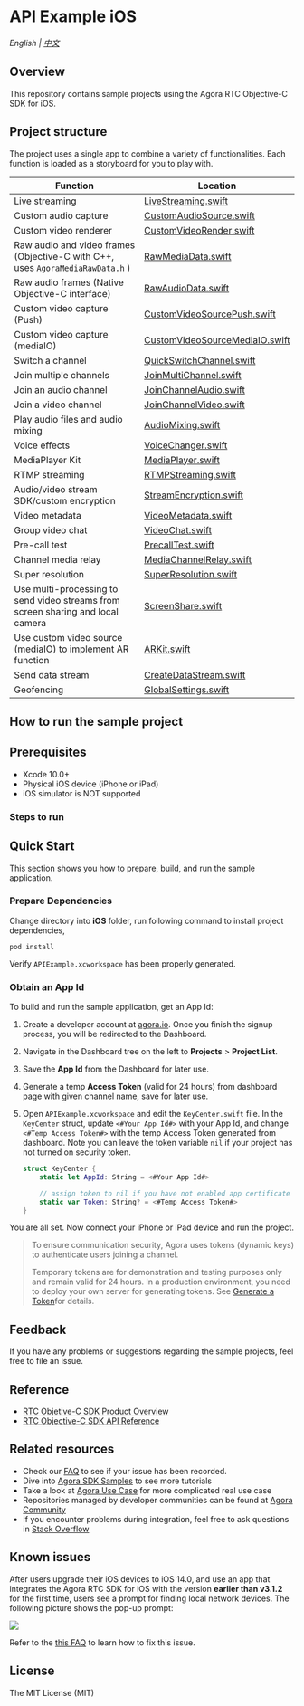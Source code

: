 # API Example iOS

_English | [中文](README.zh.md)_

## Overview

This repository contains sample projects using the Agora RTC Objective-C SDK for iOS.

## Project structure

The project uses a single app to combine a variety of functionalities. Each function is loaded as a storyboard for you to play with.

| Function                                                                        | Location                                                                                                      |
| ------------------------------------------------------------------------------- | ------------------------------------------------------------------------------------------------------------- |
| Live streaming                                                                  | [LiveStreaming.swift](./APIExample/Examples/Advanced/LiveStreaming/LiveStreaming.swift)                                  |
| Custom audio capture                                                            | [CustomAudioSource.swift](./APIExample/Examples/Advanced/CustomAudioSource/CustomAudioSource.swift)                      |
| Custom video renderer                                                           | [CustomVideoRender.swift](./APIExample/Examples/Advanced/CustomVideoRender/CustomVideoRender.swift)                      |
| Raw audio and video frames (Objective-C with C++, uses `AgoraMediaRawData.h` )  | [RawMediaData.swift](./APIExample/Examples/Advanced/RawMediaData/RawMediaData.swift)                                     |
| Raw audio frames (Native Objective-C interface)                                 | [RawAudioData.swift](./APIExample/Examples/Advanced/RawAudioData/RawAudioData.swift)                                     |
| Custom video capture (Push)                                                     | [CustomVideoSourcePush.swift](./APIExample/Examples/Advanced/CustomVideoSourcePush/CustomVideoSourcePush.swift)          |
| Custom video capture (mediaIO)                                                  | [CustomVideoSourceMediaIO.swift](./APIExample/Examples/Advanced/CustomVideoSourceMediaIO/CustomVideoSourceMediaIO.swift) |
| Switch a channel                                                                | [QuickSwitchChannel.swift](./APIExample/Examples/Advanced/QuickSwitchChannel/QuickSwitchChannel.swift)                   |
| Join multiple channels                                                          | [JoinMultiChannel.swift](.Examples/Advanced/JoinMultiChannel/JoinMultiChannel.swift)                          |
| Join an audio channel                                                           | [JoinChannelAudio.swift](./APIExample/Examples/Basic/JoinChannelAudio/JoinChannelAudio.swift)                            |
| Join a video channel                                                            | [JoinChannelVideo.swift](./APIExample/Examples/Basic/JoinChannelAudio/JoinChannelVideo.swift)                            |
| Play audio files and audio mixing                                               | [AudioMixing.swift](API-Examples/iOS/APIExample/Examples/Advanced/AudioMixing/AudioMixing.swift)              |
| Voice effects                                                                   | [VoiceChanger.swift](./APIExample/Examples/Advanced/VoiceChanger/VoiceChanger.swift)                                     |
| MediaPlayer Kit                                                                 | [MediaPlayer.swift](./APIExample/Examples/Advanced/MediaPlayer/MediaPlayer.swift)                                        |
| RTMP streaming                                                                  | [RTMPStreaming.swift](./APIExample/Examples/Advanced/RTMPStreaming/RTMPStreaming.swift)                                  |
| Audio/video stream SDK/custom encryption                                        | [StreamEncryption.swift](./APIExample/Examples/Advanced/StreamEncryption/StreamEncryption.swift)                         |
| Video metadata                                                                  | [VideoMetadata.swift](./APIExample/Examples/Advanced/VideoMetadata/VideoMetadata.swift)                                  |
| Group video chat                                                                | [VideoChat.swift](./APIExample/Examples/Advanced/VideoChat/VideoChat.swift)                                              |
| Pre-call test                                                                   | [PrecallTest.swift](./APIExample/Examples/Advanced/PrecallTest/PrecallTest.swift)                                        |
| Channel media relay                                                             | [MediaChannelRelay.swift](./APIExample/Examples/Advanced/MediaChannelRelay/MediaChannelRelay.swift)                      |
| Super resolution                                                                | [SuperResolution.swift](./APIExample/Examples/Advanced/SuperResolution/SuperResolution.swift)                            |
| Use multi-processing to send video streams from screen sharing and local camera | [ScreenShare.swift](./APIExample/Examples/Advanced/ScreenShare/ScreenShare.swift)                                        |
| Use custom video source (mediaIO) to implement AR function                      | [ARKit.swift](./APIExample/Examples/Advanced/ARKit/ARKit.swift)                                                          |
| Send data stream                                                                | [CreateDataStream.swift](./APIExample/Examples/Advanced/CreateDataStream/CreateDataStream.swift)                         |
| Geofencing                                                                      | [GlobalSettings.swift](./APIExample/Common/GlobalSettings.swift)                                              |

## How to run the sample project

## Prerequisites

- Xcode 10.0+
- Physical iOS device (iPhone or iPad)
- iOS simulator is NOT supported

### Steps to run

## Quick Start

This section shows you how to prepare, build, and run the sample application.

### Prepare Dependencies

Change directory into **iOS** folder, run following command to install project dependencies,

```shell
pod install
```

Verify `APIExample.xcworkspace` has been properly generated.

### Obtain an App Id

To build and run the sample application, get an App Id:

1. Create a developer account at [agora.io](https://dashboard.agora.io/signin/). Once you finish the signup process, you will be redirected to the Dashboard.
2. Navigate in the Dashboard tree on the left to **Projects** > **Project List**.
3. Save the **App Id** from the Dashboard for later use.
4. Generate a temp **Access Token** (valid for 24 hours) from dashboard page with given channel name, save for later use.
5. Open `APIExample.xcworkspace` and edit the `KeyCenter.swift` file. In the `KeyCenter` struct, update `<#Your App Id#>` with your App Id, and change `<#Temp Access Token#>` with the temp Access Token generated from dashboard. Note you can leave the token variable `nil` if your project has not turned on security token.

   ```Swift
   struct KeyCenter {
       static let AppId: String = <#Your App Id#>

       // assign token to nil if you have not enabled app certificate
       static var Token: String? = <#Temp Access Token#>
   }
   ```

You are all set. Now connect your iPhone or iPad device and run the project.

> To ensure communication security, Agora uses tokens (dynamic keys) to authenticate users joining a channel.
>
> Temporary tokens are for demonstration and testing purposes only and remain valid for 24 hours. In a production environment, you need to deploy your own server for generating tokens. See [Generate a Token](https://docs.agora.io/en/Interactive%20Broadcast/token_server)for details.

## Feedback

If you have any problems or suggestions regarding the sample projects, feel free to file an issue.

## Reference

- [RTC Objetive-C SDK Product Overview](https://docs.agora.io/en/Interactive%20Broadcast/product_live?platform=iOS)
- [RTC Objective-C SDK API Reference](https://docs.agora.io/en/Interactive%20Broadcast/API%20Reference/oc/docs/headers/Agora-Objective-C-API-Overview.html)

## Related resources

- Check our [FAQ](https://docs.agora.io/en/faq) to see if your issue has been recorded.
- Dive into [Agora SDK Samples](https://github.com/AgoraIO) to see more tutorials
- Take a look at [Agora Use Case](https://github.com/AgoraIO-usecase) for more complicated real use case
- Repositories managed by developer communities can be found at [Agora Community](https://github.com/AgoraIO-Community)
- If you encounter problems during integration, feel free to ask questions in [Stack Overflow](https://stackoverflow.com/questions/tagged/agora.io)

## Known issues

After users upgrade their iOS devices to iOS 14.0, and use an app that integrates the Agora RTC SDK for iOS with the version **earlier than v3.1.2** for the first time, users see a prompt for finding local network devices. The following picture shows the pop-up prompt:

![](./pictures/ios_14_privacy.png)

Refer to the [this FAQ](https://docs.agora.io/en/faq/local_network_privacy) to learn how to fix this issue.

## License

The MIT License (MIT)
